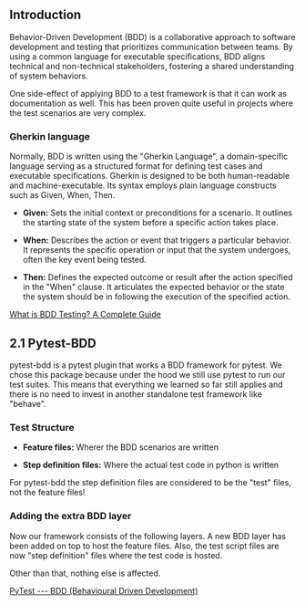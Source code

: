 Introduction
------------

Behavior-Driven Development (BDD) is a collaborative approach to software development and testing that prioritizes communication between teams. By using a common language for executable specifications, BDD aligns technical and non-technical stakeholders, fostering a shared understanding of system behaviors.

One side-effect of applying BDD to a test framework is that it can work as documentation as well. This has been proven quite useful in projects where the test scenarios are very complex.

### Gherkin language

Normally, BDD is written using the "Gherkin Language", a domain-specific language serving as a structured format for defining test cases and executable specifications. Gherkin is designed to be both human-readable and machine-executable. Its syntax employs plain language constructs such as Given, When, Then.

-   **Given:** Sets the initial context or preconditions for a scenario. It outlines the starting state of the system before a specific action takes place.

-   **When:** Describes the action or event that triggers a particular behavior. It represents the specific operation or input that the system undergoes, often the key event being tested.

-   **Then:** Defines the expected outcome or result after the action specified in the "When" clause. It articulates the expected behavior or the state the system should be in following the execution of the specified action.

[What is BDD Testing? A Complete Guide](https://katalon.com/resources-center/blog/bdd-testing)

2.1 Pytest-BDD
--------------

pytest-bdd is a pytest plugin that works a BDD framework for pytest. We chose this package because under the hood we still use pytest to run our test suites. This means that everything we learned so far still applies and there is no need to invest in another standalone test framework like "behave".

### Test Structure

-   **Feature files:** Wherer the BDD scenarios are written

-   **Step definition files:** Where the actual test code in python is written

For pytest-bdd the step definition files are considered to be the "test" files, not the feature files!

### Adding the extra BDD layer

Now our framework consists of the following layers. A new BDD layer has been added on top to host the feature files. Also, the test script files are now "step definition" files where the test code is hosted.

Other than that, nothing else is affected.

[PyTest --- BDD (Behavioural Driven Development)](https://medium.com/@ramanish1992/pytest-bdd-behavioural-driven-development-a5df4d90619a)